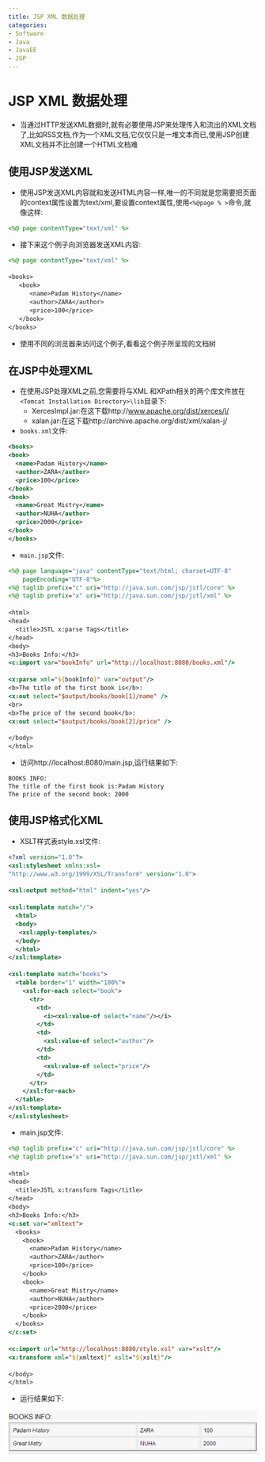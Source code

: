 ```yaml
---
title: JSP XML 数据处理
categories:
- Software
- Java
- JavaEE
- JSP
---
```

# JSP XML 数据处理

- 当通过HTTP发送XML数据时,就有必要使用JSP来处理传入和流出的XML文档了,比如RSS文档,作为一个XML文档,它仅仅只是一堆文本而已,使用JSP创建XML文档并不比创建一个HTML文档难

## 使用JSP发送XML

- 使用JSP发送XML内容就和发送HTML内容一样,唯一的不同就是您需要把页面的context属性设置为text/xml,要设置context属性,使用`<%@page % >`命令,就像这样:

```jsp
<%@ page contentType="text/xml" %>
```

- 接下来这个例子向浏览器发送XML内容:

```jsp
<%@ page contentType="text/xml" %>

<books>
   <book>
      <name>Padam History</name>
      <author>ZARA</author>
      <price>100</price>
   </book>
</books>
```

- 使用不同的浏览器来访问这个例子,看看这个例子所呈现的文档树

## 在JSP中处理XML

- 在使用JSP处理XML之前,您需要将与XML 和XPath相关的两个库文件放在`<Tomcat Installation Directory>\lib`目录下:
    - XercesImpl.jar:在这下载http://www.apache.org/dist/xerces/j/
    - xalan.jar:在这下载http://archive.apache.org/dist/xml/xalan-j/
- `books.xml`文件:

```xml
<books>
<book>
  <name>Padam History</name>
  <author>ZARA</author>
  <price>100</price>
</book>
<book>
  <name>Great Mistry</name>
  <author>NUHA</author>
  <price>2000</price>
</book>
</books>
```

- `main.jsp`文件:

```jsp
<%@ page language="java" contentType="text/html; charset=UTF-8"
    pageEncoding="UTF-8"%>
<%@ taglib prefix="c" uri="http://java.sun.com/jsp/jstl/core" %>
<%@ taglib prefix="x" uri="http://java.sun.com/jsp/jstl/xml" %>

<html>
<head>
  <title>JSTL x:parse Tags</title>
</head>
<body>
<h3>Books Info:</h3>
<c:import var="bookInfo" url="http://localhost:8080/books.xml"/>

<x:parse xml="${bookInfo}" var="output"/>
<b>The title of the first book is</b>:
<x:out select="$output/books/book[1]/name" />
<br>
<b>The price of the second book</b>:
<x:out select="$output/books/book[2]/price" />

</body>
</html>
```

- 访问http://localhost:8080/main.jsp,运行结果如下:

```
BOOKS INFO:
The title of the first book is:Padam History
The price of the second book: 2000
```

## 使用JSP格式化XML

- XSLT样式表style.xsl文件:

```xml
<?xml version="1.0"?>
<xsl:stylesheet xmlns:xsl=
"http://www.w3.org/1999/XSL/Transform" version="1.0">

<xsl:output method="html" indent="yes"/>

<xsl:template match="/">
  <html>
  <body>
   <xsl:apply-templates/>
  </body>
  </html>
</xsl:template>

<xsl:template match="books">
  <table border="1" width="100%">
    <xsl:for-each select="book">
      <tr>
        <td>
          <i><xsl:value-of select="name"/></i>
        </td>
        <td>
          <xsl:value-of select="author"/>
        </td>
        <td>
          <xsl:value-of select="price"/>
        </td>
      </tr>
    </xsl:for-each>
  </table>
</xsl:template>
</xsl:stylesheet>
```

- main.jsp文件:

```jsp
<%@ taglib prefix="c" uri="http://java.sun.com/jsp/jstl/core" %>
<%@ taglib prefix="x" uri="http://java.sun.com/jsp/jstl/xml" %>

<html>
<head>
  <title>JSTL x:transform Tags</title>
</head>
<body>
<h3>Books Info:</h3>
<c:set var="xmltext">
  <books>
    <book>
      <name>Padam History</name>
      <author>ZARA</author>
      <price>100</price>
    </book>
    <book>
      <name>Great Mistry</name>
      <author>NUHA</author>
      <price>2000</price>
    </book>
  </books>
</c:set>

<c:import url="http://localhost:8080/style.xsl" var="xslt"/>
<x:transform xml="${xmltext}" xslt="${xslt}"/>

</body>
</html>
```

- 运行结果如下:

![](https://raw.githubusercontent.com/LuShan123888/Files/main/Pictures/2020-12-10-xml-1.jpg)